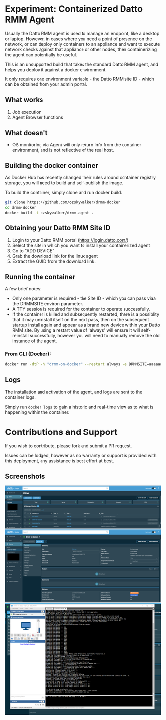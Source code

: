 # Experiment: Containerized Datto RMM Agent

Usually the Datto RMM agent is used to manage an endpoint, like a desktop or laptop.  However, in cases where you need a point of presence on the network, or can deploy only containers to an appliance and want to execute network checks against that appliance or other nodes, then containerizing the agent can potentially be useful.

This is an unsupported build that takes the standard Datto RMM agent, and helps you deploy it against a docker environment.

It only requires one environment variable - the Datto RMM site ID - which can be obtained from your admin portal.

## What works

1. Job execution
2. Agent Browser functions

## What doesn't

* OS monitoring via Agent will only return info from the container environment, and is not reflective of the real host. 

## Building the docker container

As Docker Hub has recently changed their rules around container registry storage, you will need to build and self-publish the image.

To build the container, simply clone and run docker build.

```bash
git clone https://github.com/ozskywalker/drmm-docker
cd drmm-docker
docker build -t ozskywalker/drmm-agent .
```

## Obtaining your Datto RMM Site ID

1. Login to your Datto RMM portal (https://login.datto.com/)
2. Select the site in which you want to install your containerized agent
3. Go to "ADD DEVICE"
4. Grab the download link for the linux agent
5. Extract the GUID from the download link.

## Running the container

A few brief notes:

* Only one parameter is required - the Site ID - which you can pass viaa the DRMMSITE environ parameter.
* A TTY session is required for the container to operate successfully.
* If the container is killed and subsequently restarted, there is a possiblity that it may  uninstall itself on the next pass, then on the subsequent startup install again and appear as a brand new device within your Datto RMM site.   By using a restart value of 'always' will ensure it will self-reinstall successfully, however you will need to manually remove the old instance of the agent.

### From CLI (Docker):

```bash
docker run -dtP -h "drmm-on-docker" --restart always -e DRMMSITE=aaaaaaaa-bbbb-cccc-dddd-eeeeeeeeeeee ozskywalker/drmm-agent
```

## Logs

The installation and activation of the agent, and logs are sent to the container logs.

Simply run `docker logs` to gain a historic and real-time view as to what is happening within the container.

# Contributions and Support

If you wish to contribute, please fork and submit a PR request.

Issues can be lodged, however as no warranty or support is provided with this deployment, any assistance is best effort at best.

## Screenshots

![containerized agent in site device list](docs/01_agent_in_site_device_list.png)
![containerized agent details](docs/02_agent_details.png)
![executing remote commands](docs/03_agentbrowser_remotecommands.png)
